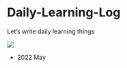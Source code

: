 # Daily-Learning-Log
Let’s write daily learning things 

![](https://github.com/superbderrick/UnitySwift/blob/main/demo/123.gif?raw=true)

- 2022 May
